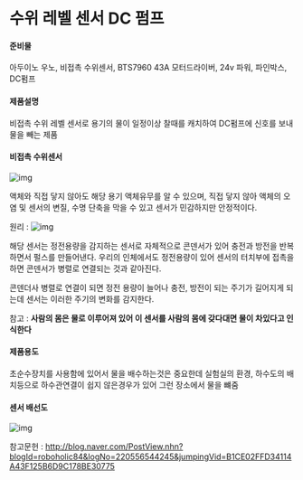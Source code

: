 # 수위 레벨 센서 DC 펌프

#### 준비물 

아두이노 우노, 비접촉 수위센서, BTS7960 43A 모터드라이버, 24v 파워, 파인박스, DC펌프



#### **제품설명** 

비접촉 수위 레벨 센서로 용기의 물이 일정이상 찰때를 캐치하여 DC펌프에 신호를 보내 물을 빼는 제품



#### 비접촉 수위센서 

![img](http://vctec.co.kr/web/product/big/201608/10020_shop1_429199.jpg)

액체와 직접 닿지 않아도 해당 용기 액체유무를 알 수 있으며,  직접 닿지 않아 액체의 오염 및 센서의 변질,  수명 단축을 막을 수 있고 센서가 민감하지만 안정적이다.



원리 : ![img](http://postfiles9.naver.net/20151202_120/roboholic84_1449031848648bItex_PNG/A9A7BCBE_BFF8B8AE.png?type=w1)

해당 센서는 정전용량을 감지하는 센서로 자체적으로 콘덴서가 있어 충전과 방전을 반복하면서 펄스를 만들어낸다. 우리의 인체에서도 정전용량이 있어 센서의 터치부에 접촉을 하면 콘덴서가 병렬로 연결되는 것과 같아진다. 

콘덴더사 병렬로 연결이 되면 정전 용량이 늘어나 충전, 방전이 되는 주기가 길어지게 되는데 센서는 이러한 주기의 변화를 감지한다.

참고 : __사람의 몸은 물로 이루어져 있어 이 센서를 사람의 몸에  갖다대면 물이 차있다고 인식한다__





#### 제품용도

초순수장치를 사용함에 있어서 물을 배수하는것은 중요한데 실험실의 환경, 하수도의 배치등으로 하수관연결이 쉽지 않은경우가 있어 그런 장소에서 물을 뺴줌





#### 센서 배선도

![img](http://vctec.co.kr/web/product/elcw/img/SPM20020S-3.jpg)



참고문헌 : http://blog.naver.com/PostView.nhn?blogId=roboholic84&logNo=220556544245&jumpingVid=B1CE02FFD34114A43F125B6D9C178BE30775
          
